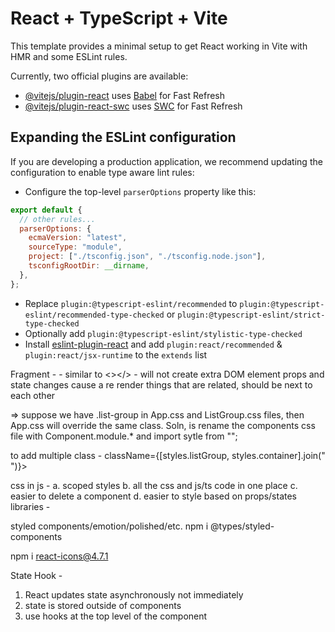 # React + TypeScript + Vite

This template provides a minimal setup to get React working in Vite with HMR and some ESLint rules.

Currently, two official plugins are available:

- [@vitejs/plugin-react](https://github.com/vitejs/vite-plugin-react/blob/main/packages/plugin-react/README.md) uses [Babel](https://babeljs.io/) for Fast Refresh
- [@vitejs/plugin-react-swc](https://github.com/vitejs/vite-plugin-react-swc) uses [SWC](https://swc.rs/) for Fast Refresh

## Expanding the ESLint configuration

If you are developing a production application, we recommend updating the configuration to enable type aware lint rules:

- Configure the top-level `parserOptions` property like this:

```js
export default {
  // other rules...
  parserOptions: {
    ecmaVersion: "latest",
    sourceType: "module",
    project: ["./tsconfig.json", "./tsconfig.node.json"],
    tsconfigRootDir: __dirname,
  },
};
```

- Replace `plugin:@typescript-eslint/recommended` to `plugin:@typescript-eslint/recommended-type-checked` or `plugin:@typescript-eslint/strict-type-checked`
- Optionally add `plugin:@typescript-eslint/stylistic-type-checked`
- Install [eslint-plugin-react](https://github.com/jsx-eslint/eslint-plugin-react) and add `plugin:react/recommended` & `plugin:react/jsx-runtime` to the `extends` list

Fragment -
<Fragment></Fragment> - similar to <></> - will not create extra DOM element
props and state changes cause a re render
things that are related, should be next to each other

=> suppose we have .list-group in App.css and ListGroup.css files, then App.css will override the same class. Soln, is rename the components css file with Component.module.\* and import sytle from "";

to add multiple class -
className={[styles.listGroup, styles.container].join(" ")}>

css in js -
a. scoped styles
b. all the css and js/ts code in one place
c. easier to delete a component
d. easier to style based on props/states
libraries -

styled components/emotion/polished/etc.
npm i @types/styled-components

npm i react-icons@4.7.1

State Hook -

1. React updates state asynchronously not immediately
2. state is stored outside of components
3. use hooks at the top level of the component


